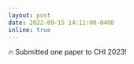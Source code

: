 ```yaml
---
layout: post
date: 2022-09-15 14:11:00-0400
inline: true
---
```


🔥 Submitted one paper to CHI 2023! 